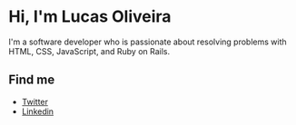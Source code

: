 # Hi, I'm Lucas Oliveira

I'm a software developer who is passionate about resolving problems with HTML, CSS, JavaScript, and Ruby on Rails.

## Find me

* [Twitter](https://twitter.com/lfolv)
* [Linkedin](https://www.linkedin.com/in/lfolv/)
